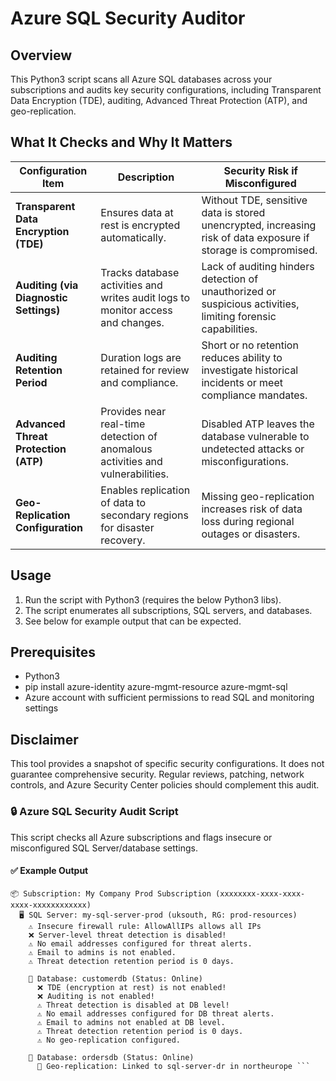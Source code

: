 # Azure SQL Security Auditor

## Overview

This Python3 script scans all Azure SQL databases across your subscriptions and audits key security configurations, including Transparent Data Encryption (TDE), auditing, Advanced Threat Protection (ATP), and geo-replication. 

## What It Checks and Why It Matters

| Configuration Item             | Description                                                    | Security Risk if Misconfigured                           |
|-------------------------------|----------------------------------------------------------------|----------------------------------------------------------|
| **Transparent Data Encryption (TDE)** | Ensures data at rest is encrypted automatically.               | Without TDE, sensitive data is stored unencrypted, increasing risk of data exposure if storage is compromised. |
| **Auditing (via Diagnostic Settings)** | Tracks database activities and writes audit logs to monitor access and changes. | Lack of auditing hinders detection of unauthorized or suspicious activities, limiting forensic capabilities. |
| **Auditing Retention Period** | Duration logs are retained for review and compliance.          | Short or no retention reduces ability to investigate historical incidents or meet compliance mandates. |
| **Advanced Threat Protection (ATP)** | Provides near real-time detection of anomalous activities and vulnerabilities. | Disabled ATP leaves the database vulnerable to undetected attacks or misconfigurations. |
| **Geo-Replication Configuration** | Enables replication of data to secondary regions for disaster recovery. | Missing geo-replication increases risk of data loss during regional outages or disasters. |

## Usage

1. Run the script with Python3 (requires the below Python3 libs).  
2. The script enumerates all subscriptions, SQL servers, and databases.  
3. See below for example output that can be expected. 

## Prerequisites

- Python3  
- pip install azure-identity azure-mgmt-resource azure-mgmt-sql  
- Azure account with sufficient permissions to read SQL and monitoring settings  

## Disclaimer

This tool provides a snapshot of specific security configurations. It does not guarantee comprehensive security. Regular reviews, patching, network controls, and Azure Security Center policies should complement this audit.

### 🔒 Azure SQL Security Audit Script

This script checks all Azure subscriptions and flags insecure or misconfigured SQL Server/database settings.

#### ✅ Example Output

```plaintext
📦 Subscription: My Company Prod Subscription (xxxxxxxx-xxxx-xxxx-xxxx-xxxxxxxxxxxx)
  🖥️ SQL Server: my-sql-server-prod (uksouth, RG: prod-resources)
    ⚠️ Insecure firewall rule: AllowAllIPs allows all IPs
    ❌ Server-level threat detection is disabled!
    ⚠️ No email addresses configured for threat alerts.
    ⚠️ Email to admins is not enabled.
    ⚠️ Threat detection retention period is 0 days.

    📂 Database: customerdb (Status: Online)
      ❌ TDE (encryption at rest) is not enabled!
      ❌ Auditing is not enabled!
      ⚠️ Threat detection is disabled at DB level!
      ⚠️ No email addresses configured for DB threat alerts.
      ⚠️ Email to admins not enabled at DB level.
      ⚠️ Threat detection retention period is 0 days.
      ⚠️ No geo-replication configured.

    📂 Database: ordersdb (Status: Online)
      🔁 Geo-replication: Linked to sql-server-dr in northeurope ```
